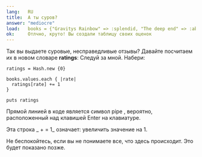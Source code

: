 ```yaml
---
lang:   RU
title:  А ты суров?
answer: "mediocre"
load:   books = {"Gravitys Rainbow" => :splendid, "The deep end" => :abysmal, "Living colors" => :mediocre, "Bumblebees" => :mediocre}
ok:     Отлчно, круто! Вы создали таблицу своих оценок
---
```


Так вы выдаете суровые, несправедливые отзывы? Давайте посчитаем их в новом словаре __ratings__:
Следуй за мной. Набери:

    ratings = Hash.new {0}
    
    books.values.each { |rate|
      ratings[rate] += 1
    }
    
    puts ratings

Прямой линией в коде является символ pipe , вероятно, расположенный над клавишей Enter
на клавиатуре.

Эта строка _ + = 1_ означает: увеличить значение на 1.

Не беспокойтесь, если вы не понимаете все, что здесь происходит. Это будет показано позже.
